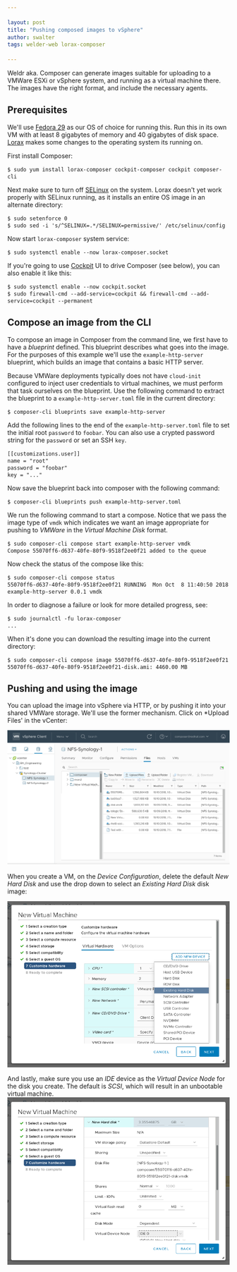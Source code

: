 ```yaml
---

layout: post
title: "Pushing composed images to vSphere"
author: swalter
tags: welder-web lorax-composer

---
```


Weldr aka. Composer can generate images suitable for uploading to a VMWare
ESXi or vSphere system, and running as a virtual machine there. The images
have the right format, and include the necessary agents.

## Prerequisites

We'll use [Fedora 29](https://getfedora.org/) as our OS of choice for running this. Run
this in its own VM with at least 8 gigabytes of memory and 40 gigabytes of disk space.
[Lorax](http://weldr.io/lorax/) makes some changes to the operating system its running on.

First install Composer:

    $ sudo yum install lorax-composer cockpit-composer cockpit composer-cli

Next make sure to turn off [SELinux](https://access.redhat.com/documentation/en-us/red_hat_enterprise_linux/5/html/deployment_guide/ch-selinux) on the system. Lorax doesn't yet work properly with
SELinux running, as it installs an entire OS image in an alternate directory:

    $ sudo setenforce 0
    $ sudo sed -i 's/^SELINUX=.*/SELINUX=permissive/' /etc/selinux/config

Now start ```lorax-composer``` system service:

    $ sudo systemctl enable --now lorax-composer.socket

If you're going to use [Cockpit](https://cockpit-project.org/) UI to drive Composer
(see below), you can also enable it like this:

    $ sudo systemctl enable --now cockpit.socket
    $ sudo firewall-cmd --add-service=cockpit && firewall-cmd --add-service=cockpit --permanent

## Compose an image from the CLI

To compose an image in Composer from the command line, we first have to have a *blueprint*
defined. This blueprint describes what goes into the image. For the purposes of this
example we'll use the ```example-http-server``` blueprint, which builds an image that
contains a basic HTTP server.

Because VMWare deployments typically does not have ```cloud-init``` configured to
inject user credentials to virtual machines, we must perform that task ourselves on
the blueprint. Use the following command to extract the blueprint to a ```example-http-server.toml```
file in the current directory:

    $ composer-cli blueprints save example-http-server

Add the following lines to the end of the ```example-http-server.toml``` file to set
the initial root ```password``` to ```foobar```. You can also use a crypted password
string for the ```password``` or set an SSH ```key```.

    [[customizations.user]]
    name = "root"
    password = "foobar"
    key = "..."

Now save the blueprint back into composer with the following command:

    $ composer-cli blueprints push example-http-server.toml

We run the following command to start a compose. Notice that we pass the image type
of ```vmdk``` which indicates we want an image appropriate for pushing to
*VMWare* in the *Virtual Machine Disk* format.

    $ sudo composer-cli compose start example-http-server vmdk
    Compose 55070ff6-d637-40fe-80f9-9518f2ee0f21 added to the queue

Now check the status of the compose like this:

    $ sudo composer-cli compose status
    55070ff6-d637-40fe-80f9-9518f2ee0f21 RUNNING  Mon Oct  8 11:40:50 2018 example-http-server 0.0.1 vmdk

In order to diagnose a failure or look for more detailed progress, see:

    $ sudo journalctl -fu lorax-composer
    ...

When it's done you can download the resulting image into the current directory:

    $ sudo composer-cli compose image 55070ff6-d637-40fe-80f9-9518f2ee0f21
    55070ff6-d637-40fe-80f9-9518f2ee0f21-disk.ami: 4460.00 MB

## Pushing and using the image

You can upload the image into vSphere via HTTP, or by pushing it into your shared
VMWare storage. We'll use the former mechanism. Click on *Upload Files' in the vCenter:

![Upload files](/images/vmware-upload-image.png)

When you create a VM, on the *Device Configuration*, delete the default *New Hard Disk*
and use the drop down to select an *Existing Hard Disk* disk image:

![Disk Image Selection](/images/vmware-existing-disk.png)

And lastly, make sure you use an *IDE* device as the *Virtual Device Node* for the
disk you create. The default is *SCSI*, which will result in an unbootable virtual
machine.
![Disk Image Selection](/images/vmware-existing-ide.png)

